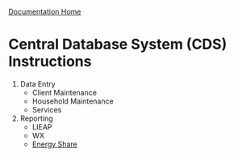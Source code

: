 <a href="https://github.com/Pasmuth/CaseWorthy-Documentation.git" target="_blank">Documentation Home</a>

# Central Database System (CDS) Instructions

1. Data Entry
   - Client Maintenance
   - Household Maintenance
   - Services
1. Reporting
   - LIEAP
   - WX
   - [Energy Share](../Reports/EnergyShareDetailsReport.md)
  